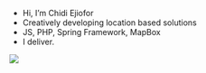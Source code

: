 - Hi, I’m Chidi Ejiofor 
- Creatively developing location based solutions
- JS, PHP, Spring Framework, MapBox
- I deliver. 

![](https://komarev.com/ghpvc/?username=Cheppar&color=brightgreen&style=flat-square)


<!---
Cheppar/Cheppar is a ✨ special ✨ repository because its `README.md` (this file) appears on your GitHub profile.
You can click the Preview link to take a look at your changes.
--->
